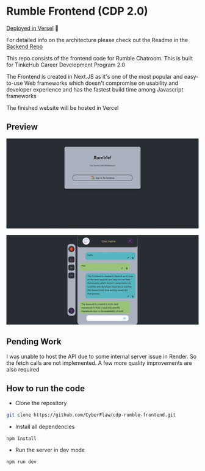 # Rumble Frontend (CDP 2.0)

[Deployed in Versel](https://cdp-rumble-frontend.vercel.app/) 🚀

For detailed info on the architecture please check out the Readme in the [Backend Repo](https://github.com/CyberFlaw/cdp-rumble-backend)

This repo consists of the frontend code for Rumble Chatroom. This is built for TinkeHub Career Development Program 2.0

The Frontend is created in Next.JS as it's one of the most popular and easy-to-use Web frameworks which doesn't compromise on usability and developer experience and has the fastest build time among Javascript frameworks

The finished website will be hosted in Vercel

## Preview

![home](/screenshots/home.jpg)

![chat](/screenshots/chat.jpg)

## Pending Work

I was unable to host the API due to some internal server issue in Render. So the fetch calls are not implemented. A few more quality improvements are also required

## How to run the code

- Clone the repository

```bash
git clone https://github.com/CyberFlaw/cdp-rumble-frontend.git
```

- Install all dependencies

```node
npm install
```

- Run the server in dev mode

```node
npm run dev
```
